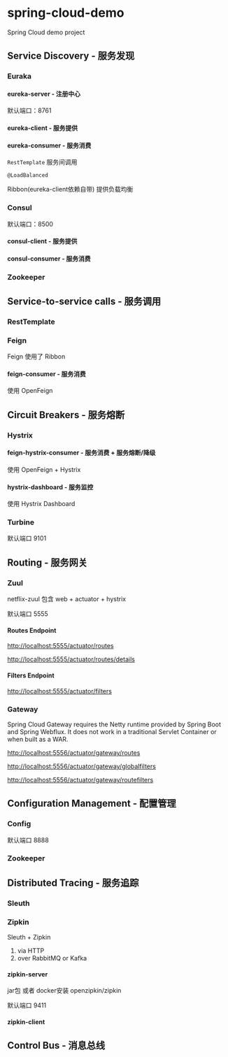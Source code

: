 # spring-cloud-demo

Spring Cloud demo project

## Service Discovery - 服务发现

### Euraka

#### eureka-server - 注册中心

默认端口：8761

#### eureka-client - 服务提供

#### eureka-consumer - 服务消费

`RestTemplate` 服务间调用

`@LoadBalanced`

Ribbon(eureka-client依赖自带) 提供负载均衡

### Consul

默认端口：8500

#### consul-client - 服务提供

#### consul-consumer - 服务消费

### Zookeeper

## Service-to-service calls - 服务调用

### RestTemplate

### Feign

Feign 使用了 Ribbon

#### feign-consumer - 服务消费

使用 OpenFeign

## Circuit Breakers - 服务熔断

### Hystrix

#### feign-hystrix-consumer - 服务消费 + 服务熔断/降级

使用 OpenFeign + Hystrix

#### hystrix-dashboard - 服务监控

使用 Hystrix Dashboard

### Turbine

默认端口 9101

## Routing - 服务网关

### Zuul

netflix-zuul 包含 web + actuator + hystrix

默认端口 5555

#### Routes Endpoint

<http://localhost:5555/actuator/routes>

<http://localhost:5555/actuator/routes/details>

#### Filters Endpoint

<http://localhost:5555/actuator/filters>

### Gateway

Spring Cloud Gateway requires the Netty runtime provided by Spring Boot and Spring Webflux. It does not work in a traditional Servlet Container or when built as a WAR.

<http://localhost:5556/actuator/gateway/routes>

<http://localhost:5556/actuator/gateway/globalfilters>

<http://localhost:5556/actuator/gateway/routefilters>

## Configuration Management - 配置管理

### Config

默认端口 8888

### Zookeeper

## Distributed Tracing - 服务追踪

### Sleuth

### Zipkin

Sleuth + Zipkin

1. via HTTP
2. over RabbitMQ or Kafka

#### zipkin-server

jar包 或者 docker安装 openzipkin/zipkin

默认端口 9411

#### zipkin-client

## Control Bus - 消息总线
